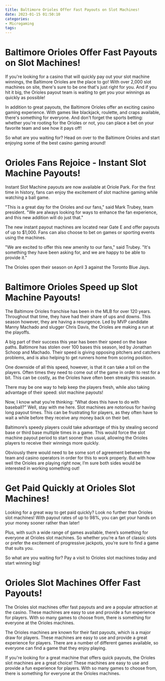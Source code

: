 ```yaml
---
title: Baltimore Orioles Offer Fast Payouts on Slot Machines!
date: 2023-01-15 01:50:10
categories:
- Microgaming
tags:
---
```



#  Baltimore Orioles Offer Fast Payouts on Slot Machines!

If you're looking for a casino that will quickly pay out your slot machine winnings, the Baltimore Orioles are the place to go! With over 2,000 slot machines on site, there's sure to be one that's just right for you. And if you hit it big, the Orioles payout team is waiting to get you your winnings as quickly as possible!

In addition to great payouts, the Baltimore Orioles offer an exciting casino gaming experience. With games like blackjack, roulette, and craps available, there's something for everyone. And don't forget the sports betting: whether you're rooting for the Orioles or not, you can place a bet on your favorite team and see how it pays off!

So what are you waiting for? Head on over to the Baltimore Orioles and start enjoying some of the best casino gaming around!

#  Orioles Fans Rejoice - Instant Slot Machine Payouts!

Instant Slot Machine payouts are now available at Oriole Park. For the first time in history, fans can enjoy the excitement of slot machine gaming while watching a ball game.

"This is a great day for the Orioles and our fans," said Mark Trubey, team president. "We are always looking for ways to enhance the fan experience, and this new addition will do just that."

The new instant payout machines are located near Gate E and offer payouts of up to $1,000. Fans can also choose to bet on games or sporting events using the machines.

"We are excited to offer this new amenity to our fans," said Trubey. "It's something they have been asking for, and we are happy to be able to provide it."

The Orioles open their season on April 3 against the Toronto Blue Jays.

#  Baltimore Orioles Speed up Slot Machine Payouts!

The Baltimore Orioles franchise has been in the MLB for over 120 years. Throughout that time, they have had their share of ups and downs. This season however, they are having a resurgence. Led by MVP candidate Manny Machado and slugger Chris Davis, the Orioles are making a run at the playoffs.

A big part of their success this year has been their speed on the base paths. Baltimore has stolen over 100 bases this season, led by Jonathan Schoop and Machado. Their speed is giving opposing pitchers and catchers problems, and is also helping to get runners home from scoring position.

One downside of all this speed, however, is that it can take a toll on the players. Often times they need to come out of the game in order to rest for a bit. This can be costly, as the Orioles have often been streaky this season.

There may be one way to help keep the players fresh, while also taking advantage of their speed: slot machine payouts!

Now, I know what you’re thinking: “What does this have to do with baseball?” Well, stay with me here. Slot machines are notorious for having long payout times. This can be frustrating for players, as they often have to wait a while before they receive any money back on their bet.

Baltimore’s speedy players could take advantage of this by stealing second base or third base multiple times in a game. This would force the slot machine payout period to start sooner than usual, allowing the Orioles players to receive their winnings more quickly.

Obviously there would need to be some sort of agreement between the team and casino operators in order for this to work properly. But with how well the Orioles are playing right now, I’m sure both sides would be interested in working something out!

#  Get Paid Quickly at Orioles Slot Machines!

Looking for a great way to get paid quickly? Look no further than Orioles slot machines! With payout rates of up to 98%, you can get your hands on your money sooner rather than later!

Plus, with such a wide range of games available, there’s something for everyone at Orioles slot machines. So whether you’re a fan of classic slots or prefer the excitement of progressive jackpots, you’re sure to find a game that suits you.

So what are you waiting for? Pay a visit to Orioles slot machines today and start winning big!

#  Orioles Slot Machines Offer Fast Payouts!

The Orioles slot machines offer fast payouts and are a popular attraction at the casino. These machines are easy to use and provide a fun experience for players. With so many games to choose from, there is something for everyone at the Orioles machines.

The Orioles machines are known for their fast payouts, which is a major draw for players. These machines are easy to use and provide a great experience for players. There are a number of different games available, so everyone can find a game that they enjoy playing.

If you're looking for a great machine that offers quick payouts, the Orioles slot machines are a great choice! These machines are easy to use and provide a fun experience for players. With so many games to choose from, there is something for everyone at the Orioles machines.